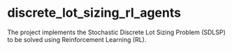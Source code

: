 # discrete_lot_sizing_rl_agents
The project implements the Stochastic Discrete Lot Sizing Problem (SDLSP) to be solved using Reinforcement Learning (RL).
